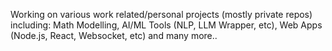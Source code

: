 Working on various work related/personal projects (mostly private repos) including: Math Modelling, AI/ML Tools (NLP, LLM Wrapper, etc), Web Apps (Node.js, React, Websocket, etc) and many more..

